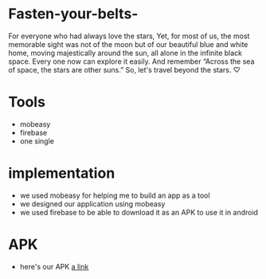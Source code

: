 # Fasten-your-belts-
For everyone who had always love the stars, Yet, for most of us, the most memorable sight was not of the moon but of our beautiful blue and white home, moving majestically around the sun, all alone in the infinite black space. Every one now can explore it easily. And remember “Across the sea of space, the stars are other suns.” So, let's travel beyond the stars. ♡
# Tools
- mobeasy 
- firebase
- one single
# implementation
- we used mobeasy for helping me to build an app as a tool
- we designed our application using mobeasy
- we used firebase to be able to download it as an APK to use it in android 
# APK
- here's our APK 
[a link](https://drive.google.com/file/d/1kEzM0cYmQ-e27oakUdjix-Q8Qj9FPb4u/view?usp=drivesdk)

